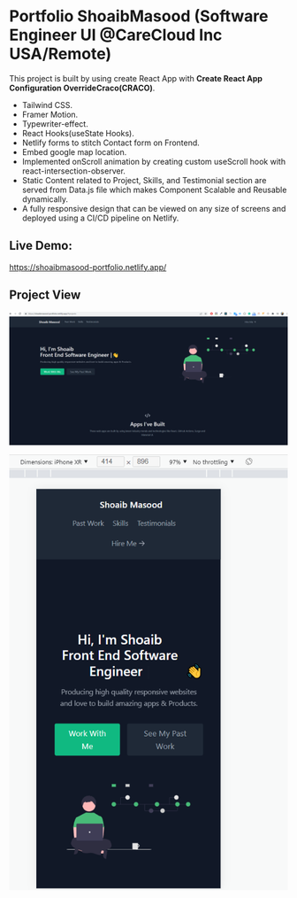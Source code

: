 # Portfolio ShoaibMasood (Software Engineer UI @CareCloud Inc USA/Remote)

This project is built by using create React App with **Create React App Configuration OverrideCraco(CRACO)**.
- Tailwind CSS.
- Framer Motion.
- Typewriter-effect.
- React Hooks(useState Hooks).
- Netlify forms to stitch Contact form on Frontend.
- Embed google map location.
- Implemented onScroll animation by creating custom useScroll hook with react-intersection-observer.
- Static Content related to Project, Skills, and Testimonial section are served from Data.js file which makes Component Scalable and Reusable dynamically.
- A fully responsive design that can be viewed on any size of screens and deployed using a CI/CD pipeline on Netlify.

## Live Demo:
https://shoaibmasood-portfolio.netlify.app/

## Project View
![](https://github.com/shoaibmasood/portfolioProject/blob/master/public/PortfolioDesktopView.PNG)

![](https://github.com/shoaibmasood/portfolioProject/blob/master/public/PortfolioMobileView.PNG)

